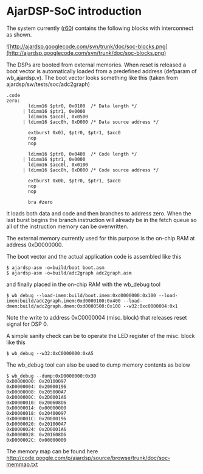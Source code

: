 # AjarDSP-SoC introduction #

The system currently ([r60](https://code.google.com/p/ajardsp/source/detail?r=60)) contains the following blocks with interconnect as shown.

![http://ajardsp.googlecode.com/svn/trunk/doc/soc-blocks.png](http://ajardsp.googlecode.com/svn/trunk/doc/soc-blocks.png)

The DSPs are booted from external memories. When reset is released a boot vector is automatically loaded from a predefined address (defparam of wb\_ajardsp.v). The boot vector looks something like this (taken from ajardsp/sw/tests/soc/adc2graph)

```
.code
zero:
        ldimm16 $ptr0, 0x0100  /* Data length */
      | ldimm16 $ptr1, 0x0000
        ldimm16 $acc0l, 0x0500
      | ldimm16 $acc0h, 0xD000 /* Data source address */

        extburst 0x03, $ptr0, $ptr1, $acc0
        nop
        nop

        ldimm16 $ptr0, 0x0400  /* Code length */
      | ldimm16 $ptr1, 0x0000
        ldimm16 $acc0l, 0x0100
      | ldimm16 $acc0h, 0xD000 /* Code source address */

        extburst 0x0b, $ptr0, $ptr1, $acc0
        nop
        nop

        bra #zero
```

It loads both data and code and then branches to address zero. When the last burst begins the branch instruction will already be in the fetch queue so all of the instruction memory can be overwritten.

The external memory currently used for this purpose is the on-chip RAM at address 0xD0000000.

The boot vector and the actual application code is assembled like this

```
$ ajardsp-asm -o=build/boot boot.asm
$ ajardsp-asm -o=build/adc2graph adc2graph.asm
```

and finally placed in the on-chip RAM with the wb\_debug tool

```
$ wb_debug --load-imem:build/boot.imem:0xd0000000:0x100 --load-imem:build/adc2graph.imem:0xd0000100:0x400 --load-dmem:build/adc2graph.dmem:0xd0000500:0x100 --w32:0xc0000004:0x1
```

Note the write to address 0xC0000004 (misc. block) that releases reset signal for DSP 0.

A simple sanity check can be to operate the LED register of the misc. block like this

```
$ wb_debug --w32:0xC0000000:0xA5
```

The wb\_debug tool can also be used to dump memory contents as below
```
$ wb_debug --dump:0xD0000000:0x30
0xD0000000: 0x20100097
0xD0000004: 0x20000196
0xD0000008: 0x205000A7
0xD000000C: 0x2D0001A6
0xD0000010: 0x200608D6
0xD0000014: 0x00000000
0xD0000018: 0x20400097
0xD000001C: 0x20000196
0xD0000020: 0x201000A7
0xD0000024: 0x2D0001A6
0xD0000028: 0x201608D6
0xD000002C: 0x00000000
```

The memory map can be found here http://code.google.com/p/ajardsp/source/browse/trunk/doc/soc-memmap.txt